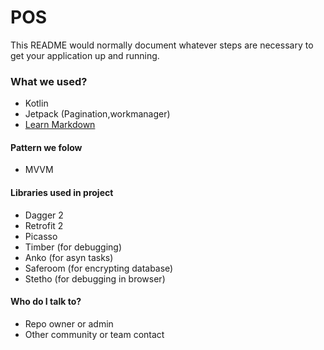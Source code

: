 # POS #

This README would normally document whatever steps are necessary to get your application up and running.

### What we used? ###

* Kotlin
* Jetpack (Pagination,workmanager)
* [Learn Markdown](https://bitbucket.org/tutorials/markdowndemo)

#### Pattern we folow ####
* MVVM

#### Libraries used in project ####

* Dagger 2
* Retrofit 2
* Picasso
* Timber (for debugging)
* Anko (for asyn tasks)
* Saferoom (for encrypting database) 
* Stetho (for debugging in browser) 

#### Who do I talk to? ####

* Repo owner or admin
* Other community or team contact